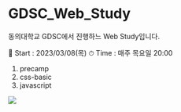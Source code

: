 # GDSC_Web_Study
동의대학교 GDSC에서 진행하느 Web Study입니다.

📅 Start : 2023/03/08(목)
⏱ Time : 매주 목요일 20:00

1. precamp
2. css-basic
3. javascript

<a href="https://ionized-dingo-1e1.notion.site/GDSC-WEB-a150f0fae6314fc48cd89ef55b1659bf" target="_blank"><img src="https://img.shields.io/badge/Notion-ffffff?style=for-the-badge&logo=notion&logoColor=000000"/></a>
